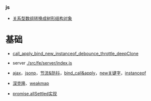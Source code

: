 
### js
* [关系型数组转换成树形结构对象](./src/fe/server/src/arrayToTree.js)

# 基础
* [call_apply_bind_new_instanceof_debounce_throttle_deepClone](./src/fe/server/static/call_apply_bind_new_instanceof_debounce_throttle_deepClone.js)
* server
[./src/fe/server/index.js](./src/fe/server/index.js)
* [ajax](./src/fe/server/static/ajax.js)，[jsonp](./src/fe/server/static/jsonp.js)，[节流&防抖](./src/fe/server/static/throttle_debounce.js)，[bind_call&apply](./src/fe/server/static/call_apply_bind.js)，[new关键字](./src/fe/server/static/new_keyword.js)，[instanceof](./src/fe/server/static/instanceOf.js)

* [深克隆](./src/fe/server/static/clone.js)、[weakmap](https://juejin.im/post/5b594512f265da0f6263840f)
* [promise,allSettled实现](./src/fe/server/static/promise.js)